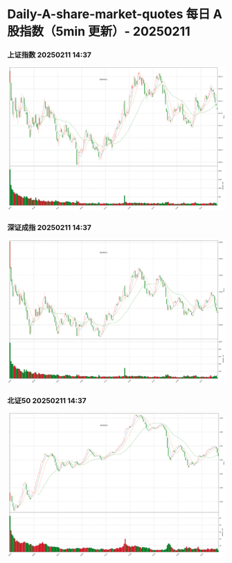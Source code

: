 
# Daily-A-share-market-quotes 每日 A 股指数（5min 更新）- 20250211

### 上证指数 20250211 14:37
![](./fig/2025/2/20250211-sh000001.png)

### 深证成指 20250211 14:37
![](./fig/2025/2/20250211-sz399001.png)

### 北证50 20250211 14:37
![](./fig/2025/2/20250211-bj899050.png)
